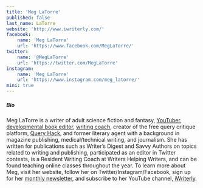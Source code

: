 ```yaml
---
title: 'Meg LaTorre'
published: false
last_name: LaTorre
website: 'http://www.iwriterly.com/'
facebook:
    name: 'Meg LaTorre'
    url: 'https://www.facebook.com/MegLaTorre/'
twitter:
    name: '@MegLaTorre'
    url: 'https://twitter.com/MegLaTorre'
instagram:
    name: 'Meg LaTorre'
    url: 'https://www.instagram.com/meg_latorre/'
mini: true
---
```


##### Bio

Meg LaTorre is a writer of adult science fiction and fantasy, [YouTuber](http://bit.ly/iWriterlyYouTube?target=_blank), [developmental book editor](http://bit.ly/iWriterlyEditorialServices?target=_blank), [writing coach](http://bit.ly/iWriterlyVideoCoaching?target=_blank), creator of the free query critique platform, [Query Hack](http://bit.ly/QueryHack?target=_blank), and former literary agent with a background in magazine publishing, medical/technical writing, and journalism. She has written for publications such as Writer’s Digest and Savvy Authors on topics related to writing and publishing, participated as an editor in Twitter contests, is a Resident Writing Coach at Writers Helping Writers, and can be found teaching online classes throughout the year. To learn more about Meg, visit her website, follow her on Twitter/Instagram/Facebook, sign up for her [monthly newsletter](http://bit.ly/iWriterlyNewsletter?target=_blank), and subscribe to her YouTube channel, [iWriterly](http://bit.ly/iWriterlyYouTube?target=_blank).
